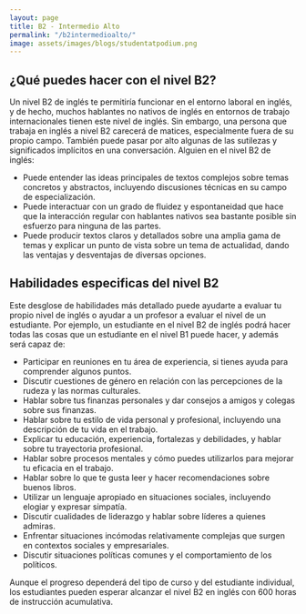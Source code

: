 ```yaml
---
layout: page
title: B2 - Intermedio Alto
permalink: "/b2intermedioalto/"
image: assets/images/blogs/studentatpodium.png
---
```


## ¿Qué puedes hacer con el nivel B2?

Un nivel B2 de inglés te permitiría funcionar en el entorno laboral en inglés, y de hecho, muchos hablantes no nativos de inglés en entornos de trabajo internacionales tienen este nivel de inglés. Sin embargo, una persona que trabaja en inglés a nivel B2 carecerá de matices, especialmente fuera de su propio campo. También puede pasar por alto algunas de las sutilezas y significados implícitos en una conversación. Alguien en el nivel B2 de inglés:

- Puede entender las ideas principales de textos complejos sobre temas concretos y abstractos, incluyendo discusiones técnicas en su campo de especialización.
- Puede interactuar con un grado de fluidez y espontaneidad que hace que la interacción regular con hablantes nativos sea bastante posible sin esfuerzo para ninguna de las partes.
- Puede producir textos claros y detallados sobre una amplia gama de temas y explicar un punto de vista sobre un tema de actualidad, dando las ventajas y desventajas de diversas opciones.


## Habilidades especificas del nivel B2

Este desglose de habilidades más detallado puede ayudarte a evaluar tu propio nivel de inglés o ayudar a un profesor a evaluar el nivel de un estudiante. Por ejemplo, un estudiante en el nivel B2 de inglés podrá hacer todas las cosas que un estudiante en el nivel B1 puede hacer, y además será capaz de:

- Participar en reuniones en tu área de experiencia, si tienes ayuda para comprender algunos puntos.
- Discutir cuestiones de género en relación con las percepciones de la rudeza y las normas culturales.
- Hablar sobre tus finanzas personales y dar consejos a amigos y colegas sobre sus finanzas.
- Hablar sobre tu estilo de vida personal y profesional, incluyendo una descripción de tu vida en el trabajo.
- Explicar tu educación, experiencia, fortalezas y debilidades, y hablar sobre tu trayectoria profesional.
- Hablar sobre procesos mentales y cómo puedes utilizarlos para mejorar tu eficacia en el trabajo.
- Hablar sobre lo que te gusta leer y hacer recomendaciones sobre buenos libros.
- Utilizar un lenguaje apropiado en situaciones sociales, incluyendo elogiar y expresar simpatía.
- Discutir cualidades de liderazgo y hablar sobre líderes a quienes admiras.
- Enfrentar situaciones incómodas relativamente complejas que surgen en contextos sociales y empresariales.
- Discutir situaciones políticas comunes y el comportamiento de los políticos.

Aunque el progreso dependerá del tipo de curso y del estudiante individual, los estudiantes pueden esperar alcanzar el nivel B2 en inglés con 600 horas de instrucción acumulativa.
